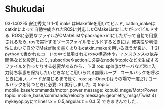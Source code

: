 # Shukudai
03-140295 安江秀太
1)
1-1) make はMakefileを用いてビルド, catkin_makeはcatkinによって自動生成されたROSに対応したCMakeListにしたがってビルドする.
ROSに必要なファイルがCMakeListやpackage.xmlにしたがって自動で用意されるため,
rosで実行するソースファイルをビルドするときには,
確実性や利便性において自分でMakefileを書くよりもcatkin_makeを用いるほうが良い．
1-2) pythonで書かれたコードの中で使用されるrosの構造体や，インスタンスの依存関係などを設定したり, subscribeやactionに必要なnodeやtopicなどを生成するファイルを作ったりする必要があるから．
1-3) ros::spin()はサーバなど常に入力待ち状態を保持したいときなどに用いられる無限ループ．コールバックを呼ぶときに用い, ノードが閉じるまで続く.
ros::spinOnce()はその場で一度だけコールバックを待つときに必要. 
2) 実行しました.
3) 
topic: mobile_base/commands/motor_power message: kobuki_msgs/MotorPower
topic: mobile_base/commands/velocity    message: geometry_msgs/Twist
4) mykeyop.pyにてlinear.x = 0.5,angular.z = 0.3
5) できませんでした．  